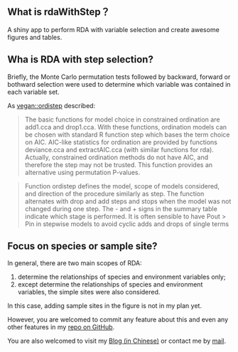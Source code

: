 ## What is rdaWithStep？
A shiny app to perform RDA with variable selection and create awesome figures and tables.

## Wha is RDA with step selection?

Briefly, the Monte Carlo permutation tests followed by backward, forward or bothward selection were used to determine which variable was contained in each variable set.

As [vegan::ordistep](https://www.rdocumentation.org/packages/vegan/versions/2.4-2/topics/ordistep) described:

> The basic functions for model choice in constrained ordination are add1.cca and drop1.cca. With these functions, ordination models can be chosen with standard R function step which bases the term choice on AIC. AIC-like statistics for ordination are provided by functions deviance.cca and extractAIC.cca (with similar functions for rda). Actually, constrained ordination methods do not have AIC, and therefore the step may not be trusted. This function provides an alternative using permutation P-values.

> Function ordistep defines the model, scope of models considered, and direction of the procedure similarly as step. The function alternates with drop and add steps and stops when the model was not changed during one step. The - and + signs in the summary table indicate which stage is performed. It is often sensible to have Pout > Pin in stepwise models to avoid cyclic adds and drops of single terms

## Focus on species or sample site?

In general, there are two main scopes of RDA:

  1. determine the relationships of species and environment variables only;
  2. except determine the relationships of species and environment variables, the simple sites were also considered.
  
In this case, adding sample sites in the figure is not in my plan yet.

However, you are welcomed to commit any feature about this and even any other features in my [repo on GitHub](https://github.com/womeimingzi11/rdaWithStep).

You are also welcomed to visit my [Blog (in Chinese)](https://womeimingzi11.github.io) or contact me by [mail](mailto://chenhan28@gmail.com).
